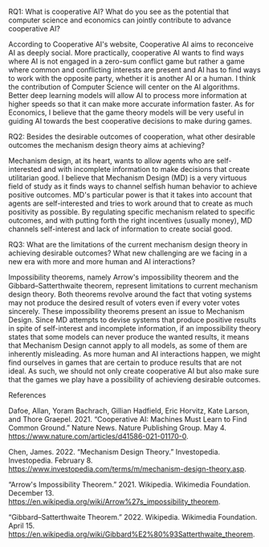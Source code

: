 RQ1: What is cooperative AI? What do you see as the potential that computer science and economics can jointly contribute to advance cooperative AI?

According to Cooperative AI's website, Cooperative AI aims to reconceive AI as deeply social. More practically, cooperative AI wants to find ways where AI is not engaged in a zero-sum conflict game but rather a game where common and conflicting interests are present and AI has to find ways to work with the opposite party, whether it is another AI or a human. I think the contribution of Computer Science will center on the AI algorithms. Better deep learning models will allow AI to process more information at higher speeds so that it can make more accurate information faster. As for Economics, I believe that the game theory models will be very useful in guiding AI towards the best cooperative decisions to make during games.


RQ2: Besides the desirable outcomes of cooperation, what other desirable outcomes the mechanism design theory aims at achieving?


Mechanism design, at its heart, wants to allow agents who are self-interested and with incomplete information to make decisions that create utilitarian good. I believe that Mechanism Design (MD) is a very virtuous field of study as it finds ways to channel selfish human behavior to achieve positive outcomes. MD's particular power is that it takes into account that agents are self-interested and tries to work around that to create as much positivity as possible. By regulating specific mechanism related to specific outcomes, and with putting forth the right incentives (usually money), MD channels self-interest and lack of information to create social good.


RQ3: What are the limitations of the current mechanism design theory in achieving desirable outcomes? What new challenging are we facing in a new era with more and more human and AI interactions?


Impossibility theorems, namely Arrow's impossibility theorem and the Gibbard–Satterthwaite theorem, represent limitations to current mechanism design theory. Both theorems revolve around the fact that voting systems may not produce the desired result of voters even if every voter votes sincerely. These impossibility theorems present an issue to Mechanism Design. Since MD attempts to devise systems that produce positive results in spite of self-interest and incomplete information, if an impossibility theory states that some models can never produce the wanted results, it means that Mechanism Design cannot apply to all models, as some of them are inherently misleading. As more human and AI interactions happen, we might find ourselves in games that are certain to produce results that are not ideal. As such, we should not only create cooperative AI but also make sure that the games we play have a possibility of achievieng desirable outcomes.


References

Dafoe, Allan, Yoram Bachrach, Gillian Hadfield, Eric Horvitz, Kate Larson, and Thore Graepel. 2021. “Cooperative AI: Machines Must Learn to Find Common Ground.” Nature News. Nature Publishing Group. May 4. https://www.nature.com/articles/d41586-021-01170-0. 

Chen, James. 2022. “Mechanism Design Theory.” Investopedia. Investopedia. February 8. https://www.investopedia.com/terms/m/mechanism-design-theory.asp. 

“Arrow's Impossibility Theorem.” 2021. Wikipedia. Wikimedia Foundation. December 13. https://en.wikipedia.org/wiki/Arrow%27s_impossibility_theorem. 

“Gibbard–Satterthwaite Theorem.” 2022. Wikipedia. Wikimedia Foundation. April 15. https://en.wikipedia.org/wiki/Gibbard%E2%80%93Satterthwaite_theorem. 



